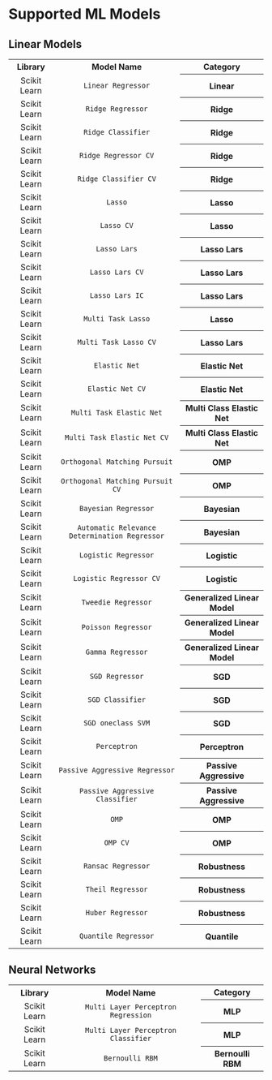 # Supported ML Models
## Linear Models
<table>
	<tr align="center">
		<th>Library</th>
		<th>Model Name</th>
        <th>Category</th>
	</tr>
	<tr align="center">
		<td>Scikit Learn</td>
		<td><code>Linear Regressor</code></td>
        <th>Linear</th>
	</tr>
	<tr align="center">
		<td>Scikit Learn</td>
		<td><code>Ridge Regressor</code></td>
        <th>Ridge</th>
	</tr>
	<tr align="center">
		<td>Scikit Learn</td>
		<td><code>Ridge Classifier</code></td>
        <th>Ridge</th>
	</tr>
	<tr align="center">
		<td>Scikit Learn</td>
		<td><code>Ridge Regressor CV</code></td>
        <th>Ridge</th>
	</tr>
	<tr align="center">
		<td>Scikit Learn</td>
		<td><code>Ridge Classifier CV</code></td>
        <th>Ridge</th>
	</tr>
	<tr align="center">
		<td>Scikit Learn</td>
		<td><code>Lasso</code></td>
        <th>Lasso</th>
	</tr>
	<tr align="center">
		<td>Scikit Learn</td>
		<td><code>Lasso CV</code></td>
        <th>Lasso</th>
	</tr>
	<tr align="center">
		<td>Scikit Learn</td>
		<td><code>Lasso Lars</code></td>
        <th>Lasso Lars</th>
	</tr>
	<tr align="center">
		<td>Scikit Learn</td>
		<td><code>Lasso Lars CV</code></td>
        <th>Lasso Lars</th>
	</tr>
	<tr align="center">
		<td>Scikit Learn</td>
		<td><code>Lasso Lars IC</code></td>
        <th>Lasso Lars</th>
	</tr>
    <tr align="center">
		<td>Scikit Learn</td>
		<td><code>Multi Task Lasso</code></td>
        <th>Lasso</th>
	</tr>
    <tr align="center">
		<td>Scikit Learn</td>
		<td><code>Multi Task Lasso CV</code></td>
        <th>Lasso Lars</th>
	</tr>
    <tr align="center">
		<td>Scikit Learn</td>
		<td><code>Elastic Net</code></td>
        <th>Elastic Net</th>
	</tr>
    <tr align="center">
		<td>Scikit Learn</td>
		<td><code>Elastic Net CV</code></td>
        <th>Elastic Net</th>
	</tr>
    <tr align="center">
		<td>Scikit Learn</td>
		<td><code>Multi Task Elastic Net</code></td>
        <th>Multi Class Elastic Net</th>
	</tr>
    <tr align="center">
		<td>Scikit Learn</td>
		<td><code>Multi Task Elastic Net CV</code></td>
        <th>Multi Class Elastic Net</th>
	</tr>
    <tr align="center">
		<td>Scikit Learn</td>
		<td><code>Orthogonal Matching Pursuit</code></td>
        <th>OMP</th>
	</tr>
    <tr align="center">
		<td>Scikit Learn</td>
		<td><code>Orthogonal Matching Pursuit CV</code></td>
        <th>OMP</th>
	</tr>
    <tr align="center">
		<td>Scikit Learn</td>
		<td><code>Bayesian Regressor</code></td>
        <th>Bayesian</th>
	</tr>
    <tr align="center">
		<td>Scikit Learn</td>
		<td><code>Automatic Relevance Determination Regressor</code></td>
        <th>Bayesian</th>
	</tr>
    <tr align="center">
		<td>Scikit Learn</td>
		<td><code>Logistic Regressor</code></td>
        <th>Logistic</th>
	</tr>
    <tr align="center">
		<td>Scikit Learn</td>
		<td><code>Logistic Regressor CV</code></td>
        <th>Logistic</th>
	</tr>
    <tr align="center">
		<td>Scikit Learn</td>
		<td><code>Tweedie Regressor</code></td>
        <th>Generalized Linear Model</th>
	</tr>
    <tr align="center">
		<td>Scikit Learn</td>
		<td><code>Poisson Regressor</code></td>
        <th>Generalized Linear Model</th>
	</tr>
    <tr align="center">
		<td>Scikit Learn</td>
		<td><code>Gamma Regressor</code></td>
        <th>Generalized Linear Model</th>
	</tr>
    <tr align="center">
		<td>Scikit Learn</td>
		<td><code>SGD Regressor</code></td>
        <th>SGD</th>
	</tr>
    <tr align="center">
		<td>Scikit Learn</td>
		<td><code>SGD Classifier</code></td>
        <th>SGD</th>
	</tr>
    <tr align="center">
		<td>Scikit Learn</td>
		<td><code>SGD oneclass SVM</code></td>
        <th>SGD</th>
	</tr>
    <tr align="center">
		<td>Scikit Learn</td>
		<td><code>Perceptron</code></td>
        <th>Perceptron</th>
	</tr>
    <tr align="center">
		<td>Scikit Learn</td>
		<td><code>Passive Aggressive Regressor</code></td>
        <th>Passive Aggressive</th>
	</tr>
    <tr align="center">
		<td>Scikit Learn</td>
		<td><code>Passive Aggressive Classifier</code></td>
        <th>Passive Aggressive</th>
	</tr>
    <tr align="center">
		<td>Scikit Learn</td>
		<td><code>OMP</code></td>
        <th>OMP</th>
	</tr>
    <tr align="center">
		<td>Scikit Learn</td>
		<td><code>OMP CV</code></td>
        <th>OMP</th>
	</tr>
    <tr align="center">
		<td>Scikit Learn</td>
		<td><code>Ransac Regressor</code></td>
        <th>Robustness</th>
	</tr>
    <tr align="center">
		<td>Scikit Learn</td>
		<td><code>Theil Regressor</code></td>
        <th>Robustness</th>
	</tr>
    <tr align="center">
		<td>Scikit Learn</td>
		<td><code>Huber Regressor</code></td>
        <th>Robustness</th>
	</tr>
    <tr align="center">
		<td>Scikit Learn</td>
		<td><code>Quantile Regressor</code></td>
        <th>Quantile</th>
	</tr>
    
</table>

## Neural Networks
<table>
	<tr align="center">
		<th>Library</th>
		<th>Model Name</th>
        <th>Category</th>
	</tr>
	<tr align="center">
		<td>Scikit Learn</td>
		<td><code>Multi Layer Perceptron Regression</code></td>
        <th>MLP</th>
	</tr>
	<tr align="center">
		<td>Scikit Learn</td>
		<td><code>Multi Layer Perceptron Classifier</code></td>
        <th>MLP</th>
	</tr>
	<tr align="center">
		<td>Scikit Learn</td>
		<td><code>Bernoulli RBM</code></td>
        <th>Bernoulli RBM</th>
	</tr>
</table>

